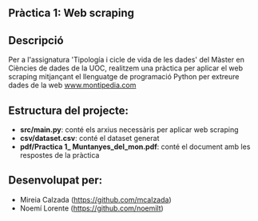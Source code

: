 
## Pràctica 1: Web scraping 


## Descripció

Per a l'assignatura 'Tipología i cicle de vida de les dades' del Màster en Ciències de dades de la UOC, realitzem una pràctica per aplicar el web scraping mitjançant el llenguatge de programació Python per extreure dades de la web www.montipedia.com


## Estructura del projecte:
  - **src/main.py**: conté els arxius necessàris per aplicar web scraping
  - **csv/dataset.csv**: conté el dataset generat
  - **pdf/Practica 1_ Muntanyes_del_mon.pdf**: conté el document amb les respostes de la pràctica


## Desenvolupat per:
  - Mireia Calzada (https://github.com/mcalzada) 
  - Noemí Lorente (https://github.com/noemilt)




